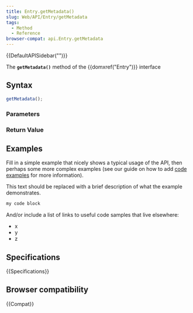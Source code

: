 ```yaml
---
title: Entry.getMetadata()
slug: Web/API/Entry/getMetadata
tags:
  - Method
  - Reference
browser-compat: api.Entry.getMetadata
---
```

{{DefaultAPISidebar("")}}

The **`getMetadata()`** method of the {{domxref("Entry")}} interface 

## Syntax

```js
getMetadata();
```

### Parameters



### Return Value



## Examples

Fill in a simple example that nicely shows a typical usage of the API, then perhaps some more complex examples (see our guide on how to add [code examples](/en-US/docs/MDN/Contribute/Structures/Code_examples) for more information).

This text should be replaced with a brief description of what the example demonstrates.

```js
my code block
```

And/or include a list of links to useful code samples that live elsewhere:

*   x
*   y
*   z

## Specifications

{{Specifications}}

## Browser compatibility

{{Compat}}

